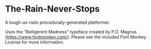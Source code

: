 # The-Rain-Never-Stops
A tough-as-nails procedurally-generated platformer.

Uses the "Belligerent Madness" typeface created by P.D. Magnus (https://www.fontmonkey.com/). 
Please see the included Font Monkey License for more information.

